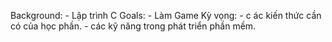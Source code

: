 Background: - Lập trình C
Goals: - Làm Game
Kỳ vọng: - c ác kiến thức cần có của học phần.
        - các kỹ năng trong phát triển phần mềm.